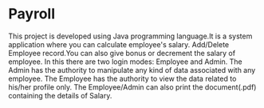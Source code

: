 # Payroll
This project is developed using Java programming language.It is a system application where you can calculate employee's salary.
Add/Delete Employee record.You can also give bonus or decrement the salary of employee.
In this there are two login modes: Employee and Admin.
The Admin has the authority to manipulate any kind of data associated with any employee.
The Employee has the authority to view the data related to his/her profile only.
The Employee/Admin can also print the document(.pdf) containing the details of Salary.
